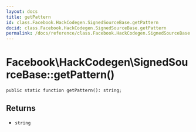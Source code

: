 ```yaml
---
layout: docs
title: getPattern
id: class.Facebook.HackCodegen.SignedSourceBase.getPattern
docid: class.Facebook.HackCodegen.SignedSourceBase.getPattern
permalink: /docs/reference/class.Facebook.HackCodegen.SignedSourceBase.getPattern.md
---
```

# Facebook\\HackCodegen\\SignedSourceBase::getPattern()




``` Hack
public static function getPattern(): string;
```




## Returns




* ` string `